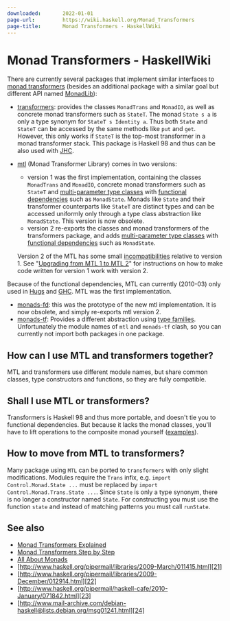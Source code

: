 ```yaml
---
downloaded:       2022-01-01
page-url:         https://wiki.haskell.org/Monad_Transformers
page-title:       Monad Transformers - HaskellWiki
---
```

# Monad Transformers - HaskellWiki

There are currently several packages that implement similar interfaces to [monad transformers][1] (besides an additional package with a similar goal but different API named [MonadLib][2]):

- [transformers][3]: provides the classes `MonadTrans` and `MonadIO`, as well as concrete monad transformers such as `StateT`. The monad `State s a` is only a type synonym for `StateT s Identity a`. Thus both `State` and `StateT` can be accessed by the same methods like `put` and `get`. However, this only works if `StateT` is the top-most transformer in a monad transformer stack. This package is Haskell 98 and thus can be also used with [JHC][4].
- [mtl][5] (Monad Transformer Library) comes in two versions:
  - version 1 was the first implementation, containing the classes `MonadTrans` and `MonadIO`, concrete monad transformers such as `StateT` and [multi-parameter type classes][6] with [functional dependencies][7] such as `MonadState`. Monads like `State` and their transformer counterparts like `StateT` are distinct types and can be accessed uniformly only through a type class abstraction like `MonadState`. This version is now obsolete.
  - version 2 re-exports the classes and monad transformers of the transformers package, and adds [multi-parameter type classes][8] with [functional dependencies][9] such as `MonadState`.

  Version 2 of the MTL has some small [incompatibilities][10] relative to version 1. See "[Upgrading from MTL 1 to MTL 2][11]" for instructions on how to make code written for version 1 work with version 2.


Because of the functional dependencies, MTL can currently (2010-03) only used in [Hugs][12] and [GHC][13]. MTL was the first implementation.

-   [monads-fd][14]: this was the prototype of the new mtl implementation. It is now obsolete, and simply re-exports mtl version 2.
-   [monads-tf][15]: Provides a different abstraction using [type families][16]. Unfortunately the module names of `mtl` and `monads-tf` clash, so you can currently not import both packages in one package.

## How can I use MTL and transformers together?

MTL and transformers use different module names, but share common classes, type constructors and functions, so they are fully compatible.

## Shall I use MTL or transformers?

Transformers is Haskell 98 and thus more portable, and doesn't tie you to functional dependencies. But because it lacks the monad classes, you'll have to lift operations to the composite monad yourself ([examples][17]).

## How to move from MTL to transformers?

Many package using `MTL` can be ported to `transformers` with only slight modifications. Modules require the `Trans` infix, e.g. `import Control.Monad.State ...` must be replaced by `import Control.Monad.Trans.State ...`. Since `State` is only a type synonym, there is no longer a constructor named `State`. For constructing you must use the function `state` and instead of matching patterns you must call `runState`.

## See also

-   [Monad Transformers Explained][18]
-   [Monad Transformers Step by Step][19]
-   [All About Monads][20]
-   [http://www.haskell.org/pipermail/libraries/2009-March/011415.html][21]
-   [http://www.haskell.org/pipermail/libraries/2009-December/012914.html][22]
-   [http://www.haskell.org/pipermail/haskell-cafe/2010-January/071842.html][23]
-   [http://www.mail-archive.com/debian-haskell@lists.debian.org/msg01241.html][24]

[1]: https://wiki.haskell.org/Monad_Transformers_Explained "Monad Transformers Explained"
[2]: https://wiki.haskell.org/MonadLib "MonadLib"
[3]: http://hackage.haskell.org/package/transformers
[4]: https://wiki.haskell.org/JHC "JHC"
[5]: http://hackage.haskell.org/package/mtl
[6]: https://wiki.haskell.org/Multi-parameter_type_class "Multi-parameter type class"
[7]: https://wiki.haskell.org/Functional_dependencies "Functional dependencies"
[8]: https://wiki.haskell.org/Multi-parameter_type_class "Multi-parameter type class"
[9]: https://wiki.haskell.org/Functional_dependencies "Functional dependencies"
[10]: https://wiki.haskell.org/Incompatibilities_between_MTL_1_and_MTL_2 "Incompatibilities between MTL 1 and MTL 2"
[11]: https://wiki.haskell.org/Upgrading_from_MTL_1_to_MTL_2 "Upgrading from MTL 1 to MTL 2"
[12]: https://wiki.haskell.org/Hugs "Hugs"
[13]: https://wiki.haskell.org/GHC "GHC"
[14]: http://hackage.haskell.org/package/monads-fd
[15]: http://hackage.haskell.org/package/monads-tf
[16]: https://wiki.haskell.org/Type_families "Type families"
[17]: http://hackage.haskell.org/packages/archive/transformers/latest/doc/html/Control-Monad-Trans-Class.html#g:2
[18]: https://wiki.haskell.org/Monad_Transformers_Explained "Monad Transformers Explained"
[19]: https://page.mi.fu-berlin.de/scravy/realworldhaskell/materialien/monad-transformers-step-by-step.pdf
[20]: https://wiki.haskell.org/All_About_Monads "All About Monads"
[21]: http://www.haskell.org/pipermail/libraries/2009-March/011415.html
[22]: http://www.haskell.org/pipermail/libraries/2009-December/012914.html
[23]: http://www.haskell.org/pipermail/haskell-cafe/2010-January/071842.html
[24]: http://www.mail-archive.com/debian-haskell@lists.debian.org/msg01241.html
